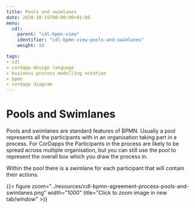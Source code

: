 ```yaml
---
title: Pools and swimlanes
date: 2020-10-15T00:00:00+01:00
menu:
  cdl:
    parent: "cdl-bpmn-view"
    identifier: "cdl-bpmn-view-pools-and-swimlanes"
    weight: 10

tags:
- cdl
- cordapp design language
- business process modelling notation
- bpmn
- cordapp diagram
---
```


# Pools and Swimlanes

Pools and swimlanes are standard features of BPMN. Usually a pool represents all the participants with in an organisation taking part in a process. For CorDapps the Participants in the process are likely to be spread across multiple organisation, but you can still use the pool to represent the overall box which you draw the process in.

Within the pool there is a swimlane for each participant that will contain their actions.

{{< figure zoom="../resources/cdl-bpmn-agreement-process-pools-and-swimlanes.png" width="1000" title="Click to zoom image in new tab/window" >}}
